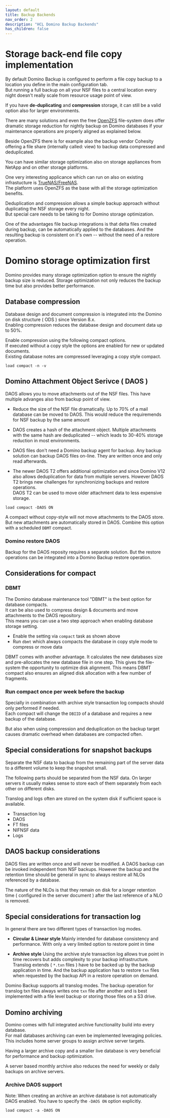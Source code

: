 ```yaml
---
layout: default
title: Backup Backends 
nav_order: 2
description: "HCL Domino Backup Backends"
has_children: false
---
```



# Storage back-end file copy implementation

By default Domino Backup is configured to perform a file copy backup to a location you define in the main configuration tab.  
But running a full backup on all your NSF files to a central location every night doesn't really scale from resource usage point of view.

If you have **de-duplicating** and **compression** storage, it can still be a valid option also for larger environments.

There are many solutions and even the free [OpenZFS](https://openzfs.github.io/openzfs-docs/) file-system does offer dramatic storage reduction for nightly backup on Domino databases if your maintenance operations are properly aligned as explained below.

Beside OpenZFS there is for example also the backup vendor Cohesity offering a file share (internally called: view) to backup data compressed and deduplicated.

You can have similar storage optimization also on storage appliances from NetApp and on other storage platforms.

One very interesting applicance which can run on also on existing infrastucture is [TrueNAS/FreeNAS](https://www.truenas.com/).  
The platform uses OpenZFS as the base with all the storage optimization benefits.

Deduplication and compression allows a simple backup approach without duplicating the NSF storage every night.  
But special care needs to be taking to for Domino storage optimization.

One of the advantages file backup integrations is that delta files created during backup, can be automatically applied to the databases.
And the resulting backup is consistent on it's own -- without the need of a restore operation.

# Domino storage optimization first

Domino provides many storage optimization option to ensure the nightly backup size is reduced.
Storage optimization not only reduces the backup time but also provides better performance.

## Database compression

Database design and document compression is integrated into the Domino on disk structure ( ODS ) since Version 8.x.  
Enabling compression reduces the database design and document data up to 50%.

Enable compression using the following compact options.  
If executed without a copy style the options are enabled for new or updated documents.  
Existing database notes are compressed leveraging a copy style compact.

```
load compact -n -v 
```

## Domino Attachment Object Serivce ( DAOS )

DAOS allows you to move attachments out of the NSF files. This have multiple advanges also from backup point of view.

- Reduce the size of the NSF file dramatically.
  Up to 70% of a mail database can be moved to DAOS.
  This would reduce the requiremends for NSF backup by the same amount

- DAOS creates a hash of the attachment object. Multiple attachments with the same hash are deduplicated -- which leads to 30-40% storage reduction in most environments.

- DAOS files don't need a Domino backup agent for backup. Any backup solution can backup DAOS files on-line. They are written once and only read afterwards.

- The newer DAOS T2 offers additional optimization and since Domino V12 also allows deduplication for data from multiple servers. However DAOS T2 brings new challenges for synchronizing backups and restore operations.  
DAOS T2 can be used to move older attachment data to less expensive storage.

```
load compact -DAOS ON
```

A compact without copy-style will not move attachments to the DAOS store. But new attachments are automatically stored in DAOS. Combine this option with a scheduled `DBMT` compact.

### Domino restore DAOS

Backup for the DAOS reposity requires a separate solution. But the restore operations can be integrated into a Domino Backup restore operation.

## Considerations for compact

### DBMT

The Domino database maintenance tool "DBMT" is the best option for database compacts.  
It can be also used to compress design & documents and move attachments to the DAOS repository.  
This means you can use a two step approach when enabling database storage setting.

- Enable the setting via `compact` task as shown above
- Run `dbmt` which always compacts the database in copy style mode to compress or move data

DBMT comes with another advantage. It calculates the new databases size and pre-allocates the new database file in one step.
This gives the file-system the opportunity to optimize disk alignment. This means DBMT compact also ensures an aligned disk allocation with a few number of fragments.

### Run compact once per week before the backup

Specially in combination with archive style transaction log compacts should only performed if needed.  
Each compact will change the `DBIID` of a database and requires a new backup of the database.

But also when using compression and deduplication on the backup target causes dramatic overhead when databases are compacted often.

## Special considerations for snapshot backups

Separate the NSF data to backup from the remaining part of the server data to a different volume to keep the snapshot small.

The following parts should be separated from the NSF data.
On larger servers it usually makes sense to store each of them separately from each other on different disks.

Translog and logs often are stored on the system disk if sufficient space is available.

- Transaction log
- DAOS
- FT files
- NIFNSF data
- Logs

## DAOS backup considerations

DAOS files are written once and will never be modified. A DAOS backup can be invoked independent from NSF backups.
However the backup and the retention time should be general in sync to always restore all NLOs referenced by a database.

The nature of the NLOs is that they remain on disk for a longer retention time ( configured in the server document ) after the last reference of a NLO is removed.

## Special considerations for transaction log

In general there are two different types of transaction log modes.

- **Circular & Linear style**
  Mainly intended for database consistency and performance.
  With only a very limited option to restore point in time
  
- **Archive style**
  Using the archive style transaction log allows true point in time recovers but adds complexity to your backup infrastructure.
  Translog extends ( `*.txn` files ) have to be backed up by the backup application in time.
  And the backup application has to restore `txn` files when requested by the backup API in a restore operation on demand.

Domino Backup supports all translog modes. The backup operation for translog txn files always writes one `txn` file after another and is best implemented with a file level backup or storing those files on a S3 drive.

## Domino archiving

Domino comes with full integrated archive functionality build into every database.  
For mail databases archiving can even be implemented leveraging policies.  
This includes home server groups to assign archive server targets.

Having a larger archive copy and a smaller live database is very beneficial for performance and backup optimization.

A server based monthly archive also reduces the need for weekly or daily backups on archive servers.

### Archive DAOS support

Note: When creating an archive an archive database is not automatically DAOS enabled. You have to specify the `-DAOS ON` option explicitly.

```
load compact -a -DAOS ON
```

